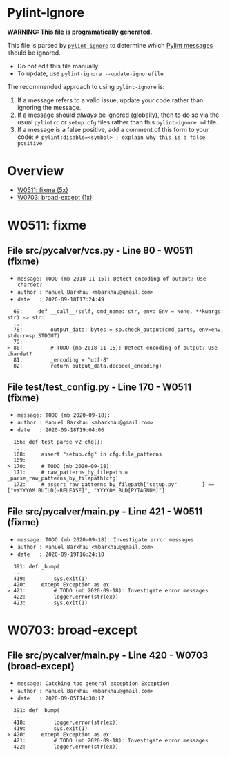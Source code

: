 # Pylint-Ignore

**WARNING: This file is programatically generated.**

This file is parsed by [`pylint-ignore`](https://pypi.org/project/pylint-ignore/)
to determine which
[Pylint messages](https://pylint.pycqa.org/en/stable/technical_reference/features.html)
should be ignored.

- Do not edit this file manually.
- To update, use `pylint-ignore --update-ignorefile`

The recommended approach to using `pylint-ignore` is:

1. If a message refers to a valid issue, update your code rather than
   ignoring the message.
2. If a message should *always* be ignored (globally), then to do so
   via the usual `pylintrc` or `setup.cfg` files rather than this
   `pylint-ignore.md` file.
3. If a message is a false positive, add a comment of this form to your code:
   `# pylint:disable=<symbol> ; explain why this is a false positive`


# Overview

 - [W0511: fixme (5x)](#w0511-fixme)
 - [W0703: broad-except (1x)](#w0703-broad-except)


# W0511: fixme

## File src/pycalver/vcs.py - Line 80 - W0511 (fixme)

- `message: TODO (mb 2018-11-15): Detect encoding of output? Use chardet?`
- `author : Manuel Barkhau <mbarkhau@gmail.com>`
- `date   : 2020-09-18T17:24:49`

```
  69:     def __call__(self, cmd_name: str, env: Env = None, **kwargs: str) -> str:
  ...
  78:         output_data: bytes = sp.check_output(cmd_parts, env=env, stderr=sp.STDOUT)
  79:
> 80:         # TODO (mb 2018-11-15): Detect encoding of output? Use chardet?
  81:         _encoding = "utf-8"
  82:         return output_data.decode(_encoding)
```


## File test/test_config.py - Line 170 - W0511 (fixme)

- `message: TODO (mb 2020-09-18):`
- `author : Manuel Barkhau <mbarkhau@gmail.com>`
- `date   : 2020-09-18T19:04:06`

```
  156: def test_parse_v2_cfg():
  ...
  168:     assert "setup.cfg" in cfg.file_patterns
  169:
> 170:     # TODO (mb 2020-09-18):
  171:     # raw_patterns_by_filepath = _parse_raw_patterns_by_filepath(cfg)
  172:     # assert raw_patterns_by_filepath["setup.py"        ] == ["vYYYY0M.BUILD[-RELEASE]", "YYYY0M.BLD[PYTAGNUM]"]
```


## File src/pycalver/__main__.py - Line 421 - W0511 (fixme)

- `message: TODO (mb 2020-09-18): Investigate error messages`
- `author : Manuel Barkhau <mbarkhau@gmail.com>`
- `date   : 2020-09-19T16:24:10`

```
  391: def _bump(
  ...
  419:         sys.exit(1)
  420:     except Exception as ex:
> 421:         # TODO (mb 2020-09-18): Investigate error messages
  422:         logger.error(str(ex))
  423:         sys.exit(1)
```


# W0703: broad-except

## File src/pycalver/__main__.py - Line 420 - W0703 (broad-except)

- `message: Catching too general exception Exception`
- `author : Manuel Barkhau <mbarkhau@gmail.com>`
- `date   : 2020-09-05T14:30:17`

```
  391: def _bump(
  ...
  418:         logger.error(str(ex))
  419:         sys.exit(1)
> 420:     except Exception as ex:
  421:         # TODO (mb 2020-09-18): Investigate error messages
  422:         logger.error(str(ex))
```


